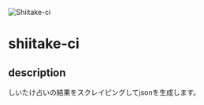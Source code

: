 ![Shiitake-ci](https://github.com/kosa3/shiitake-ci/workflows/Shiitake-ci/badge.svg?branch=master)

# shiitake-ci

## description

しいたけ占いの結果をスクレイピングしてjsonを生成します。